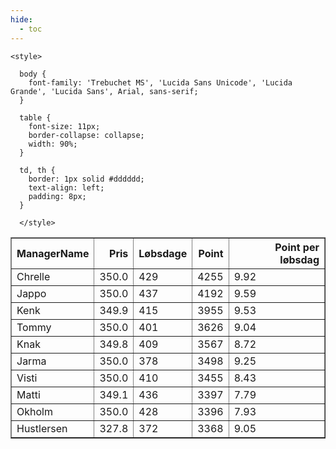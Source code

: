 ```yaml
---
hide:
  - toc
---
```


<!doctype html>
<html lang="en">
  <head>
    <meta charset="UTF-8" />
    <meta name="viewport" content="width=device-width, initial-scale=1.0" />
    <title> C Y K E L V E N N E R </title>

    <style>

      body {
        font-family: 'Trebuchet MS', 'Lucida Sans Unicode', 'Lucida Grande', 'Lucida Sans', Arial, sans-serif;
      }

      table {
        font-size: 11px;
        border-collapse: collapse;
        width: 90%;
      }
      
      td, th {
        border: 1px solid #dddddd;
        text-align: left;
        padding: 8px;
      }
      
      </style>
  </head>
  <body>
  <table border="1" class="dataframe" id="filterabletable">
  <thead>
    <tr style="text-align: right;">
      <th>ManagerName</th>
      <th>Pris</th>
      <th>Løbsdage</th>
      <th>Point</th>
      <th>Point per løbsdag</th>
    </tr>
  </thead>
  <tbody>
    <tr>
      <td>Chrelle</td>
      <td>350.0</td>
      <td>429</td>
      <td>4255</td>
      <td>9.92</td>
    </tr>
    <tr>
      <td>Jappo</td>
      <td>350.0</td>
      <td>437</td>
      <td>4192</td>
      <td>9.59</td>
    </tr>
    <tr>
      <td>Kenk</td>
      <td>349.9</td>
      <td>415</td>
      <td>3955</td>
      <td>9.53</td>
    </tr>
    <tr>
      <td>Tommy</td>
      <td>350.0</td>
      <td>401</td>
      <td>3626</td>
      <td>9.04</td>
    </tr>
    <tr>
      <td>Knak</td>
      <td>349.8</td>
      <td>409</td>
      <td>3567</td>
      <td>8.72</td>
    </tr>
    <tr>
      <td>Jarma</td>
      <td>350.0</td>
      <td>378</td>
      <td>3498</td>
      <td>9.25</td>
    </tr>
    <tr>
      <td>Visti</td>
      <td>350.0</td>
      <td>410</td>
      <td>3455</td>
      <td>8.43</td>
    </tr>
    <tr>
      <td>Matti</td>
      <td>349.1</td>
      <td>436</td>
      <td>3397</td>
      <td>7.79</td>
    </tr>
    <tr>
      <td>Okholm</td>
      <td>350.0</td>
      <td>428</td>
      <td>3396</td>
      <td>7.93</td>
    </tr>
    <tr>
      <td>Hustlersen</td>
      <td>327.8</td>
      <td>372</td>
      <td>3368</td>
      <td>9.05</td>
    </tr>
  </tbody>
</table>
<script src="../js/tablefilter/tablefilter.js"></script>

  <script data-config>
    var tfConfig = {
      base_path: '../js/tablefilter/',
      alternate_rows: true,
      btn_reset: {
          text: 'Nulstil'
      },
      auto_filter: {
        delay: 1100 //milliseconds
      },
 
      loader: true,
      no_results_message: true,  

      // columns data types
      col_types: [
          'string',
          { type: 'formatted-number', decimal: '.', thousands: ',' },
          'number',
          'number',
          { type: 'formatted-number', decimal: '.', thousands: ',' },
      ],

      // Sort extension: in this example the column data types are provided by the
      // 'col_types' property. The sort extension also has a 'types' property
      // defining the columns data type for column sorting. If the 'types'
      // property is not defined, the sorting extension will fallback to
      // the 'col_types' definitions.
      extensions: [{ name: 'sort' }]
  };

  var tf = new TableFilter('filterabletable', tfConfig);
  tf.init();
</script>
    
  </body>
</html>